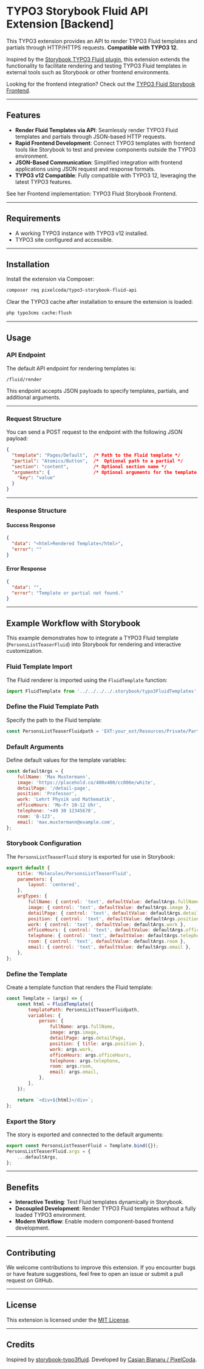 
# TYPO3 Storybook Fluid API Extension [Backend]

This TYPO3 extension provides an API to render TYPO3 Fluid templates and partials through HTTP/HTTPS requests.
**Compatible with TYPO3 12.**

Inspired by the [Storybook TYPO3 Fluid plugin](https://github.com/philip-hartmann/storybook-typo3fluid), this extension extends the functionality to facilitate rendering and testing TYPO3 Fluid templates in external tools such as Storybook or other frontend environments.

Looking for the frontend integration? Check out the [TYPO3 Fluid Storybook Frontend](https://github.com/CasianBlanaru/typo3fluid-storybook).

---

## Features

- **Render Fluid Templates via API**: Seamlessly render TYPO3 Fluid templates and partials through JSON-based HTTP requests.
- **Rapid Frontend Development**: Connect TYPO3 templates with frontend tools like Storybook to test and preview components outside the TYPO3 environment.
- **JSON-Based Communication**: Simplified integration with frontend applications using JSON request and response formats.
- **TYPO3 v12 Compatible**: Fully compatible with TYPO3 12, leveraging the latest TYPO3 features.

See her Frontend implementation: TYPO3 Fluid Storybook Frontend.

---

## Requirements

- A working TYPO3 instance with TYPO3 v12 installed.
- TYPO3 site configured and accessible.

---

## Installation

Install the extension via Composer:

```bash
composer req pixelcoda/typo3-storybook-fluid-api
```

Clear the TYPO3 cache after installation to ensure the extension is loaded:

```bash
php typo3cms cache:flush
```

---

## Usage

### API Endpoint

The default API endpoint for rendering templates is:

```
/fluid/render
```

This endpoint accepts JSON payloads to specify templates, partials, and additional arguments.

---

### Request Structure

You can send a POST request to the endpoint with the following JSON payload:

```json
{
  "template": "Pages/Default",  /* Path to the Fluid template */
  "partial": "Atomics/Button",  /*  Optional path to a partial */
  "section": "content",         /* Optional section name */
  "arguments": {                /* Optional arguments for the template */
    "key": "value"
  }
}
```

---

### Response Structure

#### Success Response
```json
{
  "data": "<html>Rendered Template</html>",
  "error": ""
}
```

#### Error Response
```json
{
  "data": "",
  "error": "Template or partial not found."
}
```

---

## Example Workflow with Storybook

This example demonstrates how to integrate a TYPO3 Fluid template (`PersonsListTeaserFluid`) into Storybook for rendering and interactive customization.

### Fluid Template Import

The Fluid renderer is imported using the `FluidTemplate` function:

```javascript
import FluidTemplate from '../../../../.storybook/typo3FluidTemplates';
```

### Define the Fluid Template Path

Specify the path to the Fluid template:

```javascript
const PersonsListTeaserFluidpath = 'EXT:your_ext/Resources/Private/Partials/List/Item.html';
```

### Default Arguments

Define default values for the template variables:

```javascript
const defaultArgs = {
    fullName: 'Max Mustermann',
    image: 'https://placehold.co/400x400/cc006e/white',
    detailPage: '/detail-page',
    position: 'Professor',
    work: 'Lehrt Physik und Mathematik',
    officeHours: 'Mo-Fr 10-12 Uhr',
    telephone: '+49 30 12345678',
    room: 'B-123',
    email: 'max.mustermann@example.com',
};
```

### Storybook Configuration

The `PersonsListTeaserFluid` story is exported for use in Storybook:

```javascript
export default {
    title: 'Molecules/PersonsListTeaserFluid',
    parameters: {
        layout: 'centered',
    },
    argTypes: {
        fullName: { control: 'text', defaultValue: defaultArgs.fullName },
        image: { control: 'text', defaultValue: defaultArgs.image },
        detailPage: { control: 'text', defaultValue: defaultArgs.detailPage },
        position: { control: 'text', defaultValue: defaultArgs.position },
        work: { control: 'text', defaultValue: defaultArgs.work },
        officeHours: { control: 'text', defaultValue: defaultArgs.officeHours },
        telephone: { control: 'text', defaultValue: defaultArgs.telephone },
        room: { control: 'text', defaultValue: defaultArgs.room },
        email: { control: 'text', defaultValue: defaultArgs.email },
    },
};
```

### Define the Template

Create a template function that renders the Fluid template:

```javascript
const Template = (args) => {
    const html = FluidTemplate({
        templatePath: PersonsListTeaserFluidpath,
        variables: {
            person: {
                fullName: args.fullName,
                image: args.image,
                detailPage: args.detailPage,
                position: { title: args.position },
                work: args.work,
                officeHours: args.officeHours,
                telephone: args.telephone,
                room: args.room,
                email: args.email,
            },
        },
    });

    return `<div>${html}</div>`;
};
```

### Export the Story

The story is exported and connected to the default arguments:

```javascript
export const PersonsListTeaserFluid = Template.bind({});
PersonsListTeaserFluid.args = {
    ...defaultArgs,
};
```

---

## Benefits

- **Interactive Testing**: Test Fluid templates dynamically in Storybook.
- **Decoupled Development**: Render TYPO3 Fluid templates without a fully loaded TYPO3 environment.
- **Modern Workflow**: Enable modern component-based frontend development.

---

## Contributing

We welcome contributions to improve this extension. If you encounter bugs or have feature suggestions, feel free to open an issue or submit a pull request on GitHub.

---

## License

This extension is licensed under the [MIT License](LICENSE).

---

## Credits

Inspired by [storybook-typo3fluid](https://github.com/philip-hartmann/storybook-typo3fluid).
Developed by [Casian Blanaru / PixelCoda](https://pixelcoda.de).
